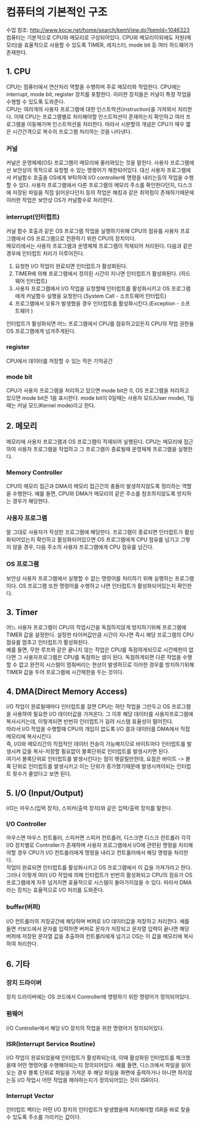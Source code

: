 # 컴퓨터의 기본적인 구조
수업 참조: http://www.kocw.net/home/search/kemView.do?kemId=1046323   
컴퓨터는 기본적으로 CPU와 메모리로 구성되어있다. CPU와 메모리이외에도 자원(메모리)을 효율적으로 사용할 수 있도록 TIMER, 레지스터, mode bit 등 여러 하드웨어가 존재한다.

## 1. CPU
CPU는 컴퓨터에서 연산처리 역할을 수행하며 주로 메모리와 작업한다. 
CPU에는 interrupt, mode bit, register 장치를 포함한다. 이러한 장치들은 커널이 특정 작업을 수행할 수 있도록 도와준다.   
CPU는 여러개의 사용자 프로그램에 대한 인스트럭션(instruction)을 가져와서 처리한다. 이때 CPU는 프로그램별로 처리해야할 인스트럭션이 존재하는지 확인하고 여러 프로그램을 이동해가며
인스트럭션을 처리한다. 따라서 시분할의 개념은 CPU가 매우 짧은 시간간격으로 복수의 프로그램 처리하는 것을 나타낸다.

### 커널
커널은 운영체제(OS) 프로그램이 메모리에 올라와있는 것을 말한다. 사용자 프로그램에선 보안상의 목적으로 요청할 수 있는 명령어가 제한되어있다. 대신 사용자 프로그램에서
커널함수 호출을 OS에게 부탁하여 I/O controller에 명령을 내리는등의 작업을 수행할 수 있다. 
사용자 프로그램에서 다른 프로그램의 메모리 주소를 확인한다던지, 디스크에 저장된 파일을 직접 읽어온다던지 등의 작업은 해킹과 같은 취약점이 존재하기때문에
이러한 작업은 보안상 OS가 커널함수로 처리한다.

### interrupt(인터럽트)
커널 함수 호출과 같은 OS 프로그램 작업을 실행하기위해 CPU의 점유를 사용자 프로그램에서 OS 프로그램으로 전환하기 위한 CPU의 장치이다.   
메모리에서는 사용자 프로그램과 운영체제 프로그램이 적재되어 처리된다. 다음과 같은 경우에 인터럽트 처리가 이루어진다.

1. 요청한 I/O 작업이 완료되면 인터럽트가 활성화된다. 
2. TIMER에 의해 프로그램에서 정의된 시간이 지나면 인터럽트가 활성화된다. (하드웨어 인터럽트)
3. 사용자 프로그램에서 I/O 작업을 요청할때 인터럽트를 활성화시키고 OS 프로그램에게 커널함수 실행을 요청한다.(System Call - 소프트웨어 인터럽트)
4. 프로그램에서 오류가 발생했을 경우 인터럽트를 활성화시킨다.(Exception - 소프트웨어 )

인터럽트가 활성화되면 어느 프로그램에서 CPU를 점유하고있든지 CPU의 작업 권한을 OS 프로그램에게 넘겨주게된다.

### register
CPU에서 데이터를 저장할 수 있는 작은 기억공간

### mode bit
CPU가 사용자 프로그램을 처리하고 있으면 mode bit은 0, OS 프로그램을 처리하고 있으면 mode bit은 1을 표시한다.
mode bit이 0일때는 사용자 모드(User mode), 1일때는 커널 모드(Kernel mode)라고 한다. 

## 2. 메모리
메모리에 사용자 프로그램과 OS 프로그램이 적재되어 실행된다. CPU는 메모리에 접근하여 사용자 프로그램을 작업하고 그 프로그램이 종료될때 운영체제 프로그램을 실행한다.
### Memory Controller
CPU의 메모리 접근과 DMA의 메모리 접근간의 충돌이 발생하지않도록 정리하는 역할을 수행한다. 예를 들면, CPU와 DMA가 메모리의 같은 주소를 참조하지않도록 방지하는 경우가 해당한다.
### 사용자 프로그램
말 그대로 사용자가 작성한 프로그램에 해당한다. 프로그램이 종료되면 인터럽트가 활성화되어있는지 확인하고 활성화되어있으면 OS 프로그램에게 CPU 점유를 넘기고 그렇지 않을 경우, 
다음 주소의 사용자 프로그램에게 CPU 점유를 넘긴다.
### OS 프로그램
보안상 사용자 프로그램에서 실행할 수 없는 명령어를 처리하기 위해 실행하는 프로그램이다. OS 프로그램 또한 명령어를 수행하고 나면 인터럽트가 활성화되어있는지 확인한다.


## 3. Timer
어느 사용자 프로그램이 CPU의 작업시간을 독점하지않게 방지하기위해 프로그램에 TIMER 값을 설정한다. 설정한 타이머값만큼 시간이 지나면 즉시 해당 프로그램의 CPU 점유를 멈추고
인터럽트가 활성화된다.   
예를 들면, 무한 루프와 같은 끝나지 않는 작업은 CPU를 독점하게되므로 시간제한이 없다면 그 사용자프로그램은 CPU를 독점하는 셈이 된다. 독점하게되면 다른 작업을 수행할 수 없고
완전히 시스템이 멈춰버리는 현상이 발생하므로 이러한 경우를 방지하기위해 TIMER 값을 두어 프로그램에 시간제한을 두는 것이다.

## 4. DMA(Direct Memory Access)
I/O 작업이 완료될때마다 인터럽트를 걸면 CPU는 하던 작업을 그만두고 OS 프로그램을 사용하여 필요한 I/O 데이터값을 가져온다. 그 이후 해당 데이터를 사용자프로그램에 복사시키는데,
이렇게되면 빈번히 인터럽트가 걸려 시스템 효율성이 떨어진다.    
따라서 I/O 작업을 수행할때 CPU의 개입이 없도록 I/O 결과 데이터를 DMA에서 직접 메모리에 복사시킨다.    
즉, I/O와 메모리간의 직접적인 데이터 전송이 가능해지므로 바이트마다 인터럽트를 발생시켜 값을 복사-저장할 필요없이 블록단위로 인터럽트를 발생시키면 된다.   
여기서 블록단위로 인터럽트를 발생시킨다는 점이 헷갈릴만한데, 요점은 바이트 -> 블록 단위로 인터럽트를 발생시키고 이는 단위가 증가했기때문에 발생시켜야되는 인터럽트 횟수가
줄었다고 보면 된다.

## 5. I/O (Input/Output)
I/O는 마우스(입력 장치), 스피커(출력 장치)와 같은 입력/출력 장치를 말한다.
### I/O Controller
마우스면 마우스 컨트롤러, 스피커면 스피커 컨트롤러, 디스크면 디스크 컨트롤러 각각 I/O 장치별로 Controller가 존재하며 사용자 프로그램에서 I/O에 관련된 명령을 처리해야할 경우
CPU가 I/O 컨트롤러에게 명령을 내리고 컨트롤러에서 해당 명령을 처리한다.    
작업이 완료되면 인터럽트를 활성화시키고 OS 프로그램에서 이 값을 가져가라고 한다.
그러나 이렇게 여러 I/O 작업에 의해 인터럽트가 빈번히 활성화되고 CPU의 점유가 OS 프로그램에게 자주 넘겨지면 효율적으로 시스템이 돌아가지않을 수 있다. 따라서 DMA라는 장치는 
효율적으로 I/O 처리를 도와준다.

### buffer(버퍼)
I/O 컨트롤러의 저장공간에 해당하며 버퍼로 I/O 데이터값을 저장하고 처리한다. 예를 들면 키보드에서 문자를 입력하면 버퍼로 문자가 저장되고 문자열 입력이 끝나면 해당 버퍼에 저장된
문자열 값을 추출하여 컨트롤러에게 넘기고 OS는 이 값을 메모리에 복사하여 처리한다.

## 6. 기타
### 장치 드라이버
장치 드라이버에는 OS 코드에서 Controller에 명령하기 위한 명령어가 정의되어있다. 

### 펌웨어
I/O Controller에서 해당 I/O 장치의 작업을 위한 명령어가 정의되어있다.

### ISR(Interrupt Service Routine)
I/O 작업이 완료되었을때 인터럽트가 활성화되는데, 이때 활성화된 인터럽트를 체크했을때 어떤 명령어를 수행해야되는지 정의되어있다. 예를 들면, 디스크에서 파일을 읽어오는 경우
블록 단위로 파일을 가져온 후 해당 파일을 화면에 출력하거나 아니면 하지않는등 I/O 작업시 어떤 작업을 해야하는지가 정의되어있는 것이 ISR이다.

### Interrupt Vector
인터럽트 벡터는 어떤 I/O 장치의 인터럽트가 발생했을때 처리해야할 ISR을 바로 찾을 수 있도록 주소를 가리키는 값이다.
